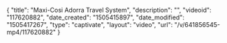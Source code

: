 {
    "title": "Maxi-Cosi Adorra Travel System",
    "description": "",
    "videoid": "117620882",
    "date_created": "1505415897",
    "date_modified": "1505417267",
    "type": "captivate",
    "layout": "video",
    "url": "\/v\/641856545-mp4\/117620882"
}